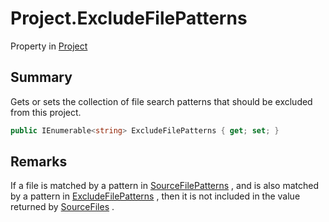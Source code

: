 # Project.ExcludeFilePatterns

Property in [Project](/docs/api/csharp/yarn.compiler.project.md)

## Summary


Gets or sets the collection of file search patterns that should be
excluded from this project.


```csharp
public IEnumerable<string> ExcludeFilePatterns { get; set; }
```

## Remarks


If a file is matched by a pattern in  [SourceFilePatterns](yarn.compiler.project.sourcefilepatterns.md) , and is also matched by a pattern in
[ExcludeFilePatterns](yarn.compiler.project.excludefilepatterns.md) , then it is not included in the
value returned by  [SourceFiles](yarn.compiler.project.sourcefiles.md) .


